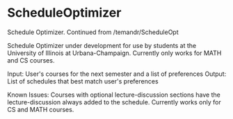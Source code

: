 # ScheduleOptimizer
Schedule Optimizer. Continued from /temandr/ScheduleOpt

Schedule Optimizer under development for use by students at the University of Illinois at Urbana-Champaign. Currently only works for MATH and CS courses.

Input: User's courses for the next semester and a list of preferences
Output: List of schedules that best match user's preferences

Known Issues: 
Courses with optional lecture-discussion sections have the lecture-discussion always added to the schedule.
Currently works only for CS and MATH courses.
